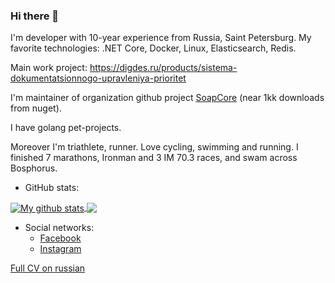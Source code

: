 ### Hi there 👋
I'm developer with 10-year experience from Russia, Saint Petersburg. 
My favorite technologies: .NET Core, Docker, Linux, Elasticsearch, Redis. 

Main work project: https://digdes.ru/products/sistema-dokumentatsionnogo-upravleniya-prioritet

I'm maintainer of organization github project [SoapCore](https://github.com/DigDes/SoapCore) (near 1kk downloads from nuget).

I have golang pet-projects. 

Moreover I'm triathlete, runner. Love cycling, swimming and running. I finished 7 marathons, Ironman and 3 IM 70.3 races, and swam across Bosphorus.

* GitHub stats:  
<a href="https://github.com/anuraghazra/github-readme-stats">
  <img align="center" src="https://github-readme-stats.vercel.app/api?username=kotovaleksandr&show_icons=true&line_height=27&include_all_commits=true" alt="My github stats" />
</a>  
<a href="https://github.com/anuraghazra/github-readme-stats">
  <!-- Change the `github-readme-stats.anuraghazra1.vercel.app` to `github-readme-stats.vercel.app`  -->
  <img align="center" src="https://github-readme-stats.vercel.app/api/top-langs/?username=kotovaleksandr" />
</a>

* Social networks:
    * [Facebook](https://www.facebook.com/destroy.everything.you.touch.today/)
    * [Instagram](https://www.instagram.com/destroy_everything_you_touch/)

[Full CV on russian](https://career.habr.com/kotov-a-48266)
<!--
**kotovaleksandr/kotovaleksandr** is a ✨ _special_ ✨ repository because its `README.md` (this file) appears on your GitHub profile.

Here are some ideas to get you started:

- 🔭 I’m currently working on ...
- 🌱 I’m currently learning ...
- 👯 I’m looking to collaborate on ...
- 🤔 I’m looking for help with ...
- 💬 Ask me about ...
- 📫 How to reach me: ...
- 😄 Pronouns: ...
- ⚡ Fun fact: ...
-->
